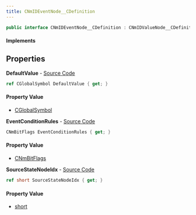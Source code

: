 ```yaml
---
title: CNmIDEventNode__CDefinition
---
```


```csharp
public interface CNmIDEventNode__CDefinition : CNmIDValueNode__CDefinition, CNmValueNode__CDefinition, CNmGraphNode__CDefinition, ISchemaClass<CNmGraphNode__CDefinition>, ISchemaClass<CNmValueNode__CDefinition>, ISchemaClass<CNmIDValueNode__CDefinition>, ISchemaClass<CNmIDEventNode__CDefinition>, ISchemaField, ISchemaClass, INativeHandle
```

#### Implements

## Properties

**DefaultValue** - [Source Code](https://github.com/swiftly-solution/swiftlys2/blob/master/managed/src/SwiftlyS2.Generated/Schemas/Interfaces/CNmIDEventNode__CDefinition.cs#L20)

```csharp
ref CGlobalSymbol DefaultValue { get; }
```

#### Property Value

- [CGlobalSymbol](/docs/api/shared/natives/cglobalsymbol)

**EventConditionRules** - [Source Code](https://github.com/swiftly-solution/swiftlys2/blob/master/managed/src/SwiftlyS2.Generated/Schemas/Interfaces/CNmIDEventNode__CDefinition.cs#L18)

```csharp
CNmBitFlags EventConditionRules { get; }
```

#### Property Value

- [CNmBitFlags](/docs/api/shared/schemadefinitions/cnmbitflags)

**SourceStateNodeIdx** - [Source Code](https://github.com/swiftly-solution/swiftlys2/blob/master/managed/src/SwiftlyS2.Generated/Schemas/Interfaces/CNmIDEventNode__CDefinition.cs#L16)

```csharp
ref short SourceStateNodeIdx { get; }
```

#### Property Value

- [short](https://learn.microsoft.com/dotnet/api/system.int16)

